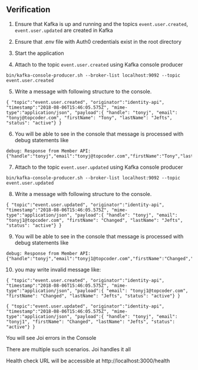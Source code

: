 ## Verification

1. Ensure that Kafka is up and running and the topics `event.user.created`, `event.user.updated` are created in Kafka

2. Ensure that .env file with Auth0 credentials exist in the root directory

3. Start the application

4. Attach to the topic `event.user.created` using Kafka console producer

```
bin/kafka-console-producer.sh --broker-list localhost:9092 --topic event.user.created
``` 

5. Write a message with following structure to the console. 

```
{ "topic":"event.user.created", "originator":"identity-api", "timestamp":"2018-08-06T15:46:05.575Z", "mime-type":"application/json", "payload":{ "handle": "tonyj", "email": "tonyj@topcoder.com", "firstName": "Tony", "lastName": "Jefts", "status": "active"} }
```

6. You will be able to see in the console that message is processed with debug statements like

```
debug: Response from Member API: {"handle":"tonyj","email":"tonyj@topcoder.com","firstName":"Tony","lastName":"Jefts","status":"active"}
```

7. Attach to the topic `event.user.updated` using Kafka console producer

```
bin/kafka-console-producer.sh --broker-list localhost:9092 --topic event.user.updated
``` 

8. Write a message with following structure to the console. 

```
{ "topic":"event.user.updated", "originator":"identity-api", "timestamp":"2018-08-06T15:46:05.575Z", "mime-type":"application/json", "payload":{ "handle": "tonyj", "email": "tonyj1@topcoder.com", "firstName": "Changed", "lastName": "Jefts", "status": "active"} }
```

9. You will be able to see in the console that message is processed with debug statements like

```
debug: Response from Member API: {"handle":"tonyj","email":"tonyj1@topcoder.com","firstName":"Changed","lastName":"Jefts","status":"active"}
```


10. you may write invalid message like:
```
{ "topic":"event.user.created", "originator":"identity-api", "timestamp":"2018-08-06T15:46:05.575Z", "mime-type":"application/json", "payload":{ "email": "tonyj1@topcoder.com", "firstName": "Changed", "lastName": "Jefts", "status": "active"} }
```


```
{ "topic":"event.user.updated", "originator":"identity-api", "timestamp":"2018-08-06T15:46:05.575Z", "mime-type":"application/json", "payload":{ "handle": "tonyj", "email": "tonyj1", "firstName": "Changed", "lastName": "Jefts", "status": "active"} }
```

You will see Joi errors in the Console

There are multiple such scenarios. Joi handles it all

Health check URL will be accessible at http://localhost:3000/health
